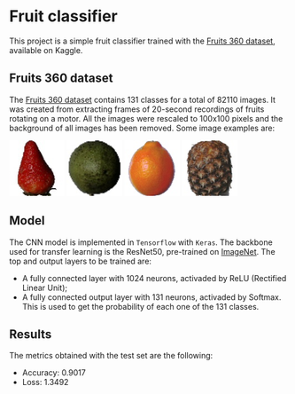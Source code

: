 # Fruit classifier
This project is a simple fruit classifier trained with the [Fruits 360 dataset](https:///www.kaggle.com/moltean/fruits), available on Kaggle.

## Fruits 360 dataset
The [Fruits 360 dataset](https:///www.kaggle.com/moltean/fruits) contains 131 classes for a total of 82110 images. It was created from extracting frames of 20-second recordings of fruits rotating on a motor. All the images were rescaled to 100x100 pixels and the background of all images has been removed. Some image examples are:

![Fruit example](img_examples/68_100.jpg)
![Fruit example](img_examples/r_42_100.jpg)
![Fruit example](img_examples/58_100.jpg)
![Fruit example](img_examples/218_100.jpg)

## Model
 The CNN model is implemented in `Tensorflow` with `Keras`. The backbone used for transfer learning is the ResNet50, pre-trained on [ImageNet](https://www.image-net.org/update-mar-11-2021.php). The top and output layers to be trained are:
 - A fully connected layer with 1024 neurons, activaded by ReLU (Rectified Linear Unit);
 - A fully connected output layer with 131 neurons, activaded by Softmax. This is used to get the probability of each one of the 131 classes.

## Results
The metrics obtained with the test set are the following:
 - Accuracy: 0.9017
 - Loss: 1.3492